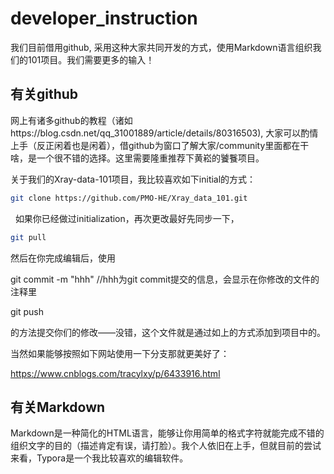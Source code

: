 # developer_instruction

我们目前借用github, 采用这种大家共同开发的方式，使用Markdown语言组织我们的101项目。我们需要更多的输入！

## 有关github

网上有诸多github的教程（诸如https://blog.csdn.net/qq_31001889/article/details/80316503), 大家可以酌情上手（反正闲着也是闲着），借github为窗口了解大家/community里面都在干啥，是一个很不错的选择。这里需要隆重推荐下黄崧的饕餮项目。

关于我们的Xray-data-101项目，我比较喜欢如下initial的方式：

```bash
git clone https://github.com/PMO-HE/Xray_data_101.git
```

  如果你已经做过initialization，再次更改最好先同步一下，

```bash
git pull
```

然后在你完成编辑后，使用

git commit -m "hhh" //hhh为git commit提交的信息，会显示在你修改的文件的注释里

git push

的方法提交你们的修改——没错，这个文件就是通过如上的方式添加到项目中的。

当然如果能够按照如下网站使用一下分支那就更美好了：

https://www.cnblogs.com/tracylxy/p/6433916.html

## 有关Markdown

Markdown是一种简化的HTML语言，能够让你用简单的格式字符就能完成不错的组织文字的目的（描述肯定有误，请打脸）。我个人依旧在上手，但就目前的尝试来看，Typora是一个我比较喜欢的编辑软件。